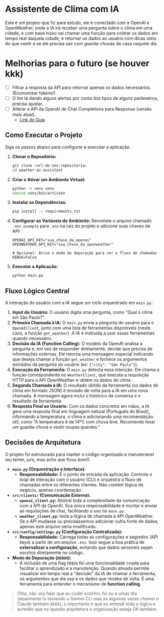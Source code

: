 # Assistente de Clima com IA
Este é um projeto que fiz para estudo, ele é conectado com a OpenAI e OpenWeather, onde a IA irá receber uma pergunta sobre o clima em uma cidade, e com base nisso vai chamar uma função para coletar os dados em tempo real daquela cidade, e retornar os dados ao usuário com dicas úteis do que vestir e se ele precisa sair com guarda-chuvas de casa naquele dia.

# Melhorias para o futuro (se houver kkk)
- [ ] Filtrar a resposta da API para retornar apenas os dados necessários. (Economizar tokens!)
- [ ] O lint tá dando alguns alertas por conta dos tipos de alguns parâmetros, precisa ajustar.
- [ ] Alterar a API da OpenAI de Chat Completions para Response (versão mais atual).
    - [Link do Guia](https://platform.openai.com/docs/guides/responses-vs-chat-completions)

## Como Executar o Projeto
Siga os passos abaixo para configurar e executar a aplicação.

1.  **Clonar o Repositório:**
    ```bash
    git clone <url-do-seu-repositorio>
    cd weather-ai-assistant
    ```
2.  **Criar e Ativar um Ambiente Virtual:**
    ```bash
    python -m venv venv
    source venv/bin/activate
    ```
3.  **Instalar as Dependências:**
    ```bash
    pip install -r requirements.txt
    ```
4.  **Configurar as Variáveis de Ambiente:**
    Renomeie o arquivo chamado `.env.exemple` para `.env` na raiz do projeto e adicione suas chaves de API:
    ```
    OPENAI_API_KEY="sua_chave_da_openai"
    OPENWEATHER_API_KEY="sua_chave_da_openweather"

    # Opcional: Ative o modo de depuração para ver o fluxo de chamadas
    DEBUG=False
    ```
5.  **Executar a Aplicação:**
    ```bash
    python main.py
    ```

## Fluxo Lógico Central
A interação do usuário com a IA segue um ciclo orquestrado em `main.py`:

1.  **Input do Usuário:** O usuário digita uma pergunta, como "Qual o clima em São Paulo?".
2.  **Primeira Chamada à IA:** O `main.py` envia a pergunta do usuário para o `OpenAIClient`, junto com uma lista de ferramentas disponíveis (neste caso, a função `get_weather`). A IA é instruída a usar essas ferramentas quando necessário.
3.  **Decisão da IA (Function Calling):** O modelo da OpenAI analisa a pergunta e, em vez de responder diretamente, decide que precisa de informações externas. Ele retorna uma mensagem especial indicando que deseja chamar a função `get_weather` e fornece os argumentos extraídos da pergunta do usuário (ex: `{"city": "São Paulo"}`).
4.  **Execução da Ferramenta:** O `main.py` detecta essa intenção. Ele chama a função correspondente no `WeatherClient`, que executa a requisição HTTP para a API OpenWeather e obtém os dados do clima.
5.  **Segunda Chamada à IA:** O resultado obtido da ferramenta (os dados do clima em formato JSON) é enviado de volta para a IA em uma nova chamada. A mensagem agora inclui o histórico da conversa e o resultado da ferramenta.
6.  **Resposta Final ao Usuário:** Com os dados concretos em mãos, a IA gera uma resposta final em linguagem natural (Português do Brasil), informando a temperatura, o clima e adicionando uma recomendação útil, como "A temperatura é de 14°C com chuva leve. Recomendo levar um guarda-chuva e vestir roupas quentes."

## Decisões de Arquitetura
O projeto foi estruturado para manter o código organizado e manutenável (eu tentei, juro, mas acho que ficou bom!).

-   **`main.py` (Orquestração e Interface):**
    -   **Responsabilidade:** É o ponto de entrada da aplicação. Controla o loop de interação com o usuário (CLI) e orquestra o fluxo de chamadas entre os diferentes clientes. Não contém lógica de negócio, apenas coordenação.
-   **`src/clients/` (Comunicação Externa):**
    -   **`openai_client.py`:** Abstrai toda a complexidade da comunicação com a API da OpenAI. Sua única responsabilidade é montar e enviar as requisições de chat, facilitando o uso no `main.py`.
    -   **`weather_client.py`:** Isola a lógica de chamada à API OpenWeather. Se a API mudasse ou precisássemos adicionar outra fonte de dados, apenas este arquivo seria modificado.
-   **`src/config/settings.py` (Configuração Centralizada):**
    -   **Responsabilidade:** Carrega todas as configurações e segredos (API keys) a partir de um arquivo `.env`. Isso segue a boa prática de **externalizar a configuração**, evitando que dados sensíveis sejam escritos diretamente no código.
-   **Modo de Depuração (`DEBUG`):**
    -   A inclusão de uma flag `DEBUG` foi uma funcionalidade criada para facilitar o aprendizado e a manutenção. Quando ativada permite visualizar em tempo real a "decisão" da IA de chamar a ferramenta, os argumentos que ela usa e os dados que recebe de volta. É uma ferramenta para entender o mecanismo de **function calling**.

> Olha, não vou falar que eu codei sozinho, foi eu e umas IAs (atualmente to testando o Gemini CLI mas as algumas vezes chamei o Claude também kkkk), o importante é que eu entendi toda a lógica e acredito que no quesito arquitetura e organização esteja OK também.
